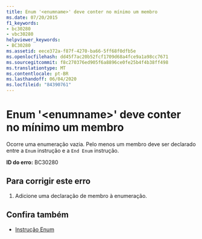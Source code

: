 ```yaml
---
title: Enum '<enumname>' deve conter no mínimo um membro
ms.date: 07/20/2015
f1_keywords:
- bc30280
- vbc30280
helpviewer_keywords:
- BC30280
ms.assetid: eece372a-f87f-4270-ba66-5ff68f0dfb5e
ms.openlocfilehash: dd45f7ac20b52fcf1709d68a4fce9a1a98cc7671
ms.sourcegitcommit: f8c270376ed905f6a8896ce0fe25b4f4b38ff498
ms.translationtype: MT
ms.contentlocale: pt-BR
ms.lasthandoff: 06/04/2020
ms.locfileid: "84390761"
---
```

# <a name="enum-enumname-must-contain-at-least-one-member"></a>Enum '\<enumname>' deve conter no mínimo um membro
Ocorre uma enumeração vazia. Pelo menos um membro deve ser declarado entre a `Enum` instrução e a `End Enum` instrução.  
  
 **ID do erro:** BC30280  
  
## <a name="to-correct-this-error"></a>Para corrigir este erro  
  
1. Adicione uma declaração de membro à enumeração.  
  
## <a name="see-also"></a>Confira também

- [Instrução Enum](../language-reference/statements/enum-statement.md)
